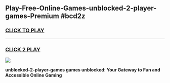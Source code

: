 
## Play-Free-Online-Games-unblocked-2-player-games-Premium #bcd2z
<h3>
<a href="https://premium.freeplayer.one?title=unblocked-2-player-games&ref=8M">CLICK TO PLAY</a></h3>
<hr>

<h3>
<a href="https://premium.freeplayer.one?title=unblocked-2-player-games&ref=8M">CLICK 2 PLAY</a>
  
</h3>

<a href="https://premium.freeplayer.one?title=unblocked-2-player-games&ref=8M"><img src="https://clearcache.store/games.png"></a>


**unblocked-2-player-games games unblocked: Your Gateway to Fun and Accessible Online Gaming**
